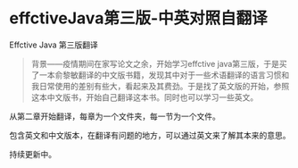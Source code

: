 # effctiveJava第三版-中英对照自翻译
Effctive Java 第三版翻译

> 背景——疫情期间在家写论文之余，开始学习effctive java第三版，于是买了一本俞黎敏翻译的中文版书籍，发现其中对于一些术语翻译的语言习惯和我日常使用的差别有些大，看起来及其费劲。于是找了英文版的开始，参照这本中文版书，开始自己翻译这本书。同时也可以学习一些英文。

从第二章开始翻译，每章为一个文件夹，每一节为一个文件。

包含英文和中文版本，在翻译有问题的地方，可以通过英文来了解其本来的意思。

持续更新中。